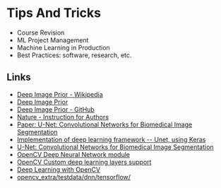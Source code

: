 # Tips And Tricks

* Course Revision
* ML Project Management
* Machine Learning in Production
* Best Practices: software, research, etc.

## Links
* [Deep Image Prior - Wikipedia](https://en.wikipedia.org/wiki/Deep_Image_Prior)
* [Deep Image Prior](https://dmitryulyanov.github.io/deep_image_prior)
* [Deep Image Prior - GitHub](https://github.com/DmitryUlyanov/deep-image-prior)
* [Nature - Instruction for Authors](https://www.nature.com/nature/for-authors)
* [Paper: U-Net: Convolutional Networks for Biomedical Image Segmentation](https://arxiv.org/abs/1505.04597)
* [Implementation of deep learning framework -- Unet, using Keras](https://github.com/zhixuhao/unet)
* [U-Net: Convolutional Networks for Biomedical Image Segmentation](https://lmb.informatik.uni-freiburg.de/people/ronneber/u-net/)
* [OpenCV Deep Neural Network module](https://docs.opencv.org/3.2.0/d6/d0f/group__dnn.html)
* [OpenCV Custom deep learning layers support](https://docs.opencv.org/master/dc/db1/tutorial_dnn_custom_layers.html)
* [Deep Learning with OpenCV](https://www.pyimagesearch.com/2017/08/21/deep-learning-with-opencv/)
* [opencv_extra/testdata/dnn/tensorflow/](https://github.com/opencv/opencv_extra/tree/master/testdata/dnn/tensorflow)
